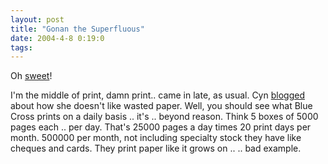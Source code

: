 ```yaml
---
layout: post
title: "Gonan the Superfluous"
date: 2004-4-8 0:19:0
tags: 
---
```


Oh [sweet][1]!

I'm the middle of print, damn print.. came in late, as usual. Cyn [blogged][2] about how she doesn't like wasted paper. Well, you should see what Blue Cross prints on a daily basis .. it's .. beyond reason. Think 5 boxes of 5000 pages each .. per day. That's 25000 pages a day times 20 print days per month. 500000 per month, not including specialty stock they have like cheques and cards. They print paper like it grows on .. .. bad example.



   [1]: http://www.terrasoftsolutions.com/news/2004/2004-04-07.shtml
   [2]: http://alrob.gomen.org/cyn/archives/2004_04_07.html#000058
